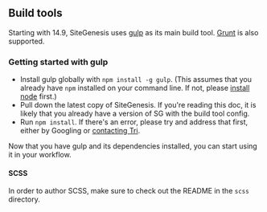 ## Build tools
Starting with 14.9, SiteGenesis uses [gulp](http://gulpjs.com) as its main build tool. [Grunt](http://gruntjs.com) is also supported.

### Getting started with gulp
- Install gulp globally with `npm install -g gulp`. (This assumes that you already have `npm` installed on your command line. If not, please [install node](http://nodejs.org/download/) first.)
- Pull down the latest copy of SiteGenesis. If you're reading this doc, it is likely that you already have a version of SG with the build tool config.
- Run `npm install`. If there's an error, please try and address that first, either by Googling or [contacting Tri](mailto:tnguyen@demandware.com).

Now that you have gulp and its dependencies installed, you can start using it in your workflow.

#### SCSS
In order to author SCSS, make sure to check out the README in the `scss` directory.